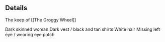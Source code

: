 ## Details
The keep of [[The Groggy Wheel]]

Dark skinned woman
Dark vest / black and tan shirts
White hair
Missing left eye / wearing eye patch